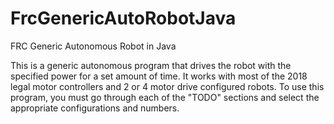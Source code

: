 # FrcGenericAutoRobotJava
FRC Generic Autonomous Robot in Java

This is a generic autonomous program that drives the robot with the specified
power for a set amount of time. It works with most of the 2018 legal motor
controllers and 2 or 4 motor drive configured robots. To use this program,
you must go through each of the "TODO" sections and select the appropriate
configurations and numbers.

